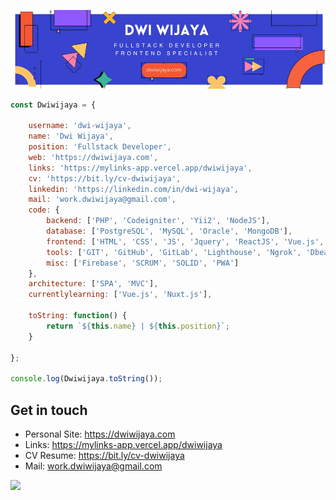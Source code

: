![Banner](assets/blue-geometric-banner-new.png)

```javascript
const Dwiwijaya = {

    username: 'dwi-wijaya',
    name: 'Dwi Wijaya',
    position: 'Fullstack Developer',
    web: 'https://dwiwijaya.com',
    links: 'https://mylinks-app.vercel.app/dwiwijaya',
    cv: 'https://bit.ly/cv-dwiwijaya',
    linkedin: 'https://linkedin.com/in/dwi-wijaya',
    mail: 'work.dwiwijaya@gmail.com',
    code: {
        backend: ['PHP', 'Codeigniter', 'Yii2', 'NodeJS'],
        database: ['PostgreSQL', 'MySQL', 'Oracle', 'MongoDB'],
        frontend: ['HTML', 'CSS', 'JS', 'Jquery', 'ReactJS', 'Vue.js', 'Next.js', 'Bootstrap', 'Tailwind', 'Sass'],
        tools: ['GIT', 'GitHub', 'GitLab', 'Lighthouse', 'Ngrok', 'Dbeaver'],
        misc: ['Firebase', 'SCRUM', 'SOLID', 'PWA']
    },
    architecture: ['SPA', 'MVC'],
    currentlylearning: ['Vue.js', 'Nuxt.js'],

    toString: function() {
        return `${this.name} | ${this.position}`;
    }

};

console.log(Dwiwijaya.toString());
```

## Get in touch

- Personal Site: https://dwiwijaya.com
- Links: https://mylinks-app.vercel.app/dwiwijaya
- CV Resume: https://bit.ly/cv-dwiwijaya
- Mail: work.dwiwijaya@gmail.com

[![](https://visitcount.itsvg.in/api?id=dwi-wijaya&icon=2&color=3)](https://visitcount.itsvg.in)
